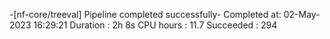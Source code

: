 -[nf-core/treeval] Pipeline completed successfully-
Completed at: 02-May-2023 16:29:21
Duration    : 2h 8s
CPU hours   : 11.7
Succeeded   : 294